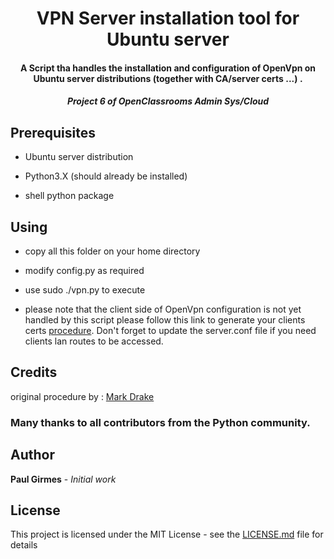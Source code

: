 # <H1 align="center">VPN Server installation tool for Ubuntu server</h1>

<h4 align="center">A Script tha handles the installation and configuration of OpenVpn on Ubuntu server distributions (together with CA/server certs ...) .</h4>

<h5 align="center">Project 6 of OpenClassrooms Admin Sys/Cloud<h5>

## Prerequisites

* Ubuntu server distribution

* Python3.X (should already be installed)

* shell python package

## Using

* copy all this folder on your home directory

* modify config.py as required

* use sudo ./vpn.py to execute

* please note that the client side of OpenVpn configuration is not yet handled by this script
please follow this link to generate your clients certs [procedure](https://www.digitalocean.com/community/tutorials/how-to-set-up-an-openvpn-server-on-ubuntu-18-04). Don't forget to update the server.conf file if you need clients lan routes to be accessed.

## Credits

original procedure by :
[Mark Drake](https://www.digitalocean.com/community/users/mdrake)

<h3>Many thanks to all contributors from the Python community.</h3>

## Author

**Paul Girmes** - *Initial work*

## License

This project is licensed under the MIT License - see the [LICENSE.md](LICENSE.md) file for details
